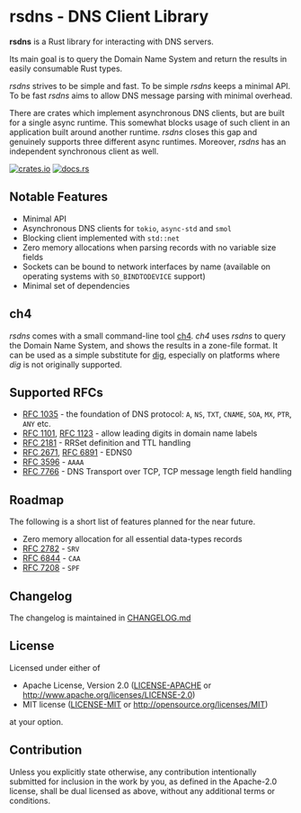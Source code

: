# rsdns - DNS Client Library

**rsdns** is a Rust library for interacting with DNS servers.

Its main goal is to query the Domain Name System and return the results in easily
consumable Rust types.

*rsdns* strives to be simple and fast. To be simple *rsdns* keeps a minimal API.
To be fast *rsdns* aims to allow DNS message parsing with minimal overhead.

There are crates which implement asynchronous DNS clients, but are built for a single
async runtime. This somewhat blocks usage of such client in an application built around
another runtime. *rsdns* closes this gap and genuinely supports three different async
runtimes. Moreover, *rsdns* has an independent synchronous client as well.

[![crates.io][crates-badge]][crates-url]
[![docs.rs][docs-badge]][docs-url]

[crates-badge]: https://img.shields.io/crates/v/rsdns.svg
[crates-url]: https://crates.io/crates/rsdns
[docs-badge]: https://img.shields.io/docsrs/rsdns
[docs-url]: https://docs.rs/rsdns/latest/rsdns

## Notable Features

* Minimal API
* Asynchronous DNS clients for `tokio`, `async-std` and `smol`
* Blocking client implemented with `std::net`
* Zero memory allocations when parsing records with no variable size fields
* Sockets can be bound to network interfaces by name (available on operating
  systems with `SO_BINDTODEVICE` support)
* Minimal set of dependencies

## ch4

*rsdns* comes with a small command-line tool [ch4](https://github.com/r-bk/ch4).
*ch4* uses *rsdns* to query the Domain Name System,
and shows the results in a zone-file format.
It can be used as a simple substitute for [dig](https://en.wikipedia.org/wiki/Dig_(command)),
especially on platforms where *dig* is not originally supported.

## Supported RFCs

* [RFC 1035] - the foundation of DNS protocol: `A`, `NS`, `TXT`, `CNAME`, `SOA`, `MX`, `PTR`, `ANY` etc.
* [RFC 1101], [RFC 1123] - allow leading digits in domain name labels
* [RFC 2181] - RRSet definition and TTL handling
* [RFC 2671], [RFC 6891] - EDNS0
* [RFC 3596] - `AAAA`
* [RFC 7766] - DNS Transport over TCP, TCP message length field handling

[RFC 1035]: https://www.rfc-editor.org/rfc/rfc1035.html
[RFC 1101]: https://www.rfc-editor.org/rfc/rfc1101.html
[RFC 1123]: https://www.rfc-editor.org/rfc/rfc1123.html
[RFC 2181]: https://www.rfc-editor.org/rfc/rfc2181#section-5
[RFC 2671]: https://www.rfc-editor.org/rfc/rfc2671.html
[RFC 3596]: https://www.rfc-editor.org/rfc/rfc3596.html
[RFC 6891]: https://www.rfc-editor.org/rfc/rfc6891.html
[RFC 7766]: https://www.rfc-editor.org/rfc/rfc7766.html

## Roadmap

The following is a short list of features planned for the near future.

* Zero memory allocation for all essential data-types records
* [RFC 2782](https://www.rfc-editor.org/rfc/rfc2782.html) - `SRV`
* [RFC 6844](https://www.rfc-editor.org/rfc/rfc6844.html) - `CAA`
* [RFC 7208](https://www.rfc-editor.org/rfc/rfc7208.html) - `SPF`

## Changelog

The changelog is maintained in [CHANGELOG.md](CHANGELOG.md)

## License

Licensed under either of

* Apache License, Version 2.0
  ([LICENSE-APACHE](LICENSE-APACHE) or <http://www.apache.org/licenses/LICENSE-2.0>)
* MIT license
  ([LICENSE-MIT](LICENSE-MIT) or <http://opensource.org/licenses/MIT>)

at your option.

## Contribution

Unless you explicitly state otherwise, any contribution intentionally submitted
for inclusion in the work by you, as defined in the Apache-2.0 license, shall be
dual licensed as above, without any additional terms or conditions.
